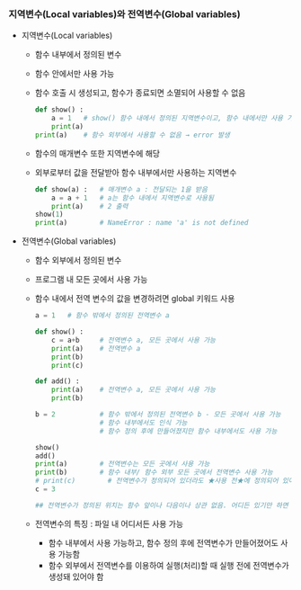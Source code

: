### 지역변수(Local variables)와 전역변수(Global variables)

* 지역변수(Local variables)

  * 함수 내부에서 정의된 변수

  * 함수 안에서만 사용 가능

  * 함수 호출 시 생성되고, 함수가 종료되면 소멸되어 사용할 수 없음

    ```python
    def show() :
    	a = 1	# show() 함수 내에서 정의된 지역변수이고, 함수 내에서만 사용 가능
    	print(a)
    print(a)	# 함수 외부에서 사용할 수 없음 → error 발생
    ```

  * 함수의 매개변수 또한 지역변수에 해당

  * 외부로부터 값을 전달받아 함수 내부에서만 사용하는 지역변수

    ```python
    def show(a) :	# 매개변수 a : 전달되는 1을 받음
    	a = a + 1	# a는 함수 내에서 지역변수로 사용됨
    	print(a)	# 2 출력
    show(1)
    print(a)		# NameError : name 'a' is not defined
    ```

    

* 전역변수(Global variables)

  * 함수 외부에서 정의된 변수

  * 프로그램 내 모든 곳에서 사용 가능

  * 함수 내에서 전역 변수의 값을 변경하려면  global 키워드 사용

    ```python
    a = 1   # 함수 밖에서 정의된 전역변수 a
    
    def show() :
        c = a+b     # 전역변수 a, 모든 곳에서 사용 가능
        print(a)    # 전역변수 a
        print(b)
        print(c)
    
    def add() :
        print(a)    # 전역변수 a, 모든 곳에서 사용 가능
        print(b)
    
    b = 2           # 함수 밖에서 정의된 전역변수 b - 모든 곳에서 사용 가능
                    # 함수 내부에서도 인식 가능
                    # 함수 정의 후에 만들어졌지만 함수 내부에서도 사용 가능
    
    show()
    add()
    print(a)        # 전역변수는 모든 곳에서 사용 가능
    print(b)        # 함수 내부/ 함수 외부 모든 곳에서 전역변수 사용 가능
    # print(c)        # 전역변수가 정의되어 있더라도 ★사용 전★에 정의되어 있어야 함
    c = 3
    
    ## 전역변수가 정의된 위치는 함수 앞이나 다음이나 상관 없음. 어디든 있기만 하면 됨.
    ```

  * 전역변수의 특징  : 파일 내 어디서든 사용 가능

    * 함수 내부에서 사용 가능하고, 함수 정의 후에 전역변수가 만들어졌어도 사용 가능함
    * 함수 외부에서 전역변수를 이용하여 실행(처리)할 때 실행 전에 전역변수가 생성돼 있어야 함